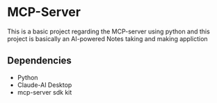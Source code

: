 # MCP-Server

This is a basic project regarding the MCP-server using python and this project is basically an AI-powered Notes taking and making appliction

## Dependencies

- Python
- Claude-AI Desktop
- mcp-server sdk kit
